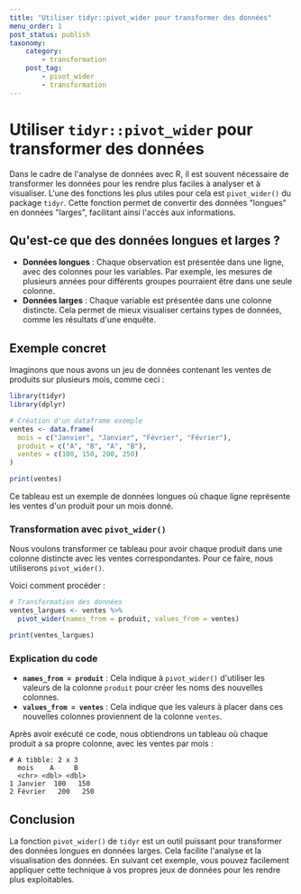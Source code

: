 ```yaml
---
title: "Utiliser tidyr::pivot_wider pour transformer des données"
menu_order: 1
post_status: publish
taxonomy:
    category:
        - transformation
    post_tag:
        - pivot_wider
        - transformation
---
```


# Utiliser `tidyr::pivot_wider` pour transformer des données

Dans le cadre de l'analyse de données avec R, il est souvent nécessaire de transformer les données pour les rendre plus faciles à analyser et à visualiser. L'une des fonctions les plus utiles pour cela est `pivot_wider()` du package `tidyr`. Cette fonction permet de convertir des données "longues" en données "larges", facilitant ainsi l'accès aux informations.

## Qu'est-ce que des données longues et larges ?

- **Données longues** : Chaque observation est présentée dans une ligne, avec des colonnes pour les variables. Par exemple, les mesures de plusieurs années pour différents groupes pourraient être dans une seule colonne.
- **Données larges** : Chaque variable est présentée dans une colonne distincte. Cela permet de mieux visualiser certains types de données, comme les résultats d'une enquête.

## Exemple concret

Imaginons que nous avons un jeu de données contenant les ventes de produits sur plusieurs mois, comme ceci :

```r
library(tidyr)
library(dplyr)

# Création d'un dataframe exemple
ventes <- data.frame(
  mois = c("Janvier", "Janvier", "Février", "Février"),
  produit = c("A", "B", "A", "B"),
  ventes = c(100, 150, 200, 250)
)

print(ventes)
```

Ce tableau est un exemple de données longues où chaque ligne représente les ventes d'un produit pour un mois donné.

### Transformation avec `pivot_wider()`

Nous voulons transformer ce tableau pour avoir chaque produit dans une colonne distincte avec les ventes correspondantes. Pour ce faire, nous utiliserons `pivot_wider()`.

Voici comment procéder :

```r
# Transformation des données
ventes_largues <- ventes %>%
  pivot_wider(names_from = produit, values_from = ventes)

print(ventes_largues)
```

### Explication du code

- **`names_from = produit`** : Cela indique à `pivot_wider()` d'utiliser les valeurs de la colonne `produit` pour créer les noms des nouvelles colonnes.
- **`values_from = ventes`** : Cela indique que les valeurs à placer dans ces nouvelles colonnes proviennent de la colonne `ventes`.

Après avoir exécuté ce code, nous obtiendrons un tableau où chaque produit a sa propre colonne, avec les ventes par mois :

```
# A tibble: 2 x 3
  mois    A     B
  <chr> <dbl> <dbl>
1 Janvier  100   150
2 Février   200   250
```

## Conclusion

La fonction `pivot_wider()` de `tidyr` est un outil puissant pour transformer des données longues en données larges. Cela facilite l'analyse et la visualisation des données. En suivant cet exemple, vous pouvez facilement appliquer cette technique à vos propres jeux de données pour les rendre plus exploitables.

